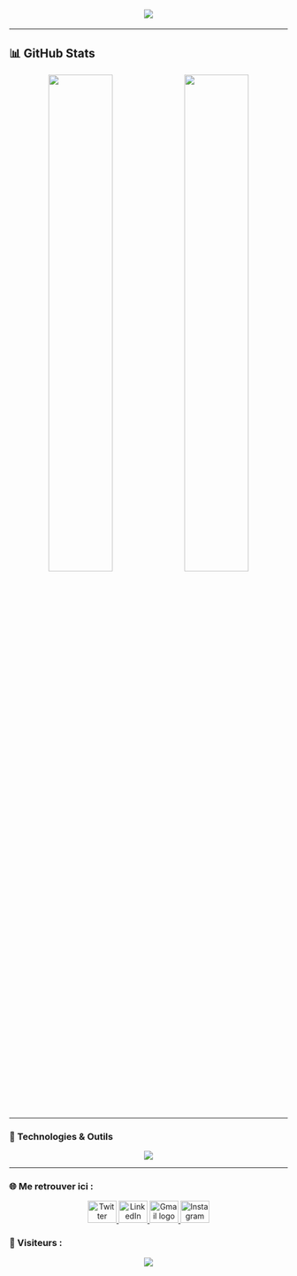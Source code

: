 <h1 align="center">
 <img src="https://readme-typing-svg.herokuapp.com?size=30&color=F7D64C&center=true&vCenter=true&width=700&duration=4000&lines=Hi,+my+name+is+Mateusz+Plebanek;I+am+a+Full+Stack+Developer;Welcome+to+my+GitHub!" />
</h1>

---

## 📊 GitHub Stats

<p align="center">
  <img width="48%" src="https://github-readme-stats.vercel.app/api?username=MateuszPlebanek&show_icons=true&theme=radical" />
  <img width="48%" src="https://github-readme-streak-stats.herokuapp.com/?user=MateuszPlebanek&theme=radical" />
</p>

---

### 🚀 Technologies & Outils

<p align="center">
  <img src="https://skillicons.dev/icons?i=js,ts,react,nextjs,nodejs,express,python,html,css,tailwind,docker,git,github,postgres,mysql,mongodb&perline=8" />
</p>

---

### 🌐 Me retrouver ici :

<p align="center">
  <a href="https://x.com/TON_TWITTER" target="_blank">
    <img src="https://raw.githubusercontent.com/maurodesouza/profile-readme-generator/master/src/assets/icons/social/twitter/default.svg" width="52" height="40" alt="Twitter logo" />
  </a>
  <a href="https://www.linkedin.com/in/TON_LINKEDIN" target="_blank">
    <img src="https://raw.githubusercontent.com/maurodesouza/profile-readme-generator/master/src/assets/icons/social/linkedin/default.svg" width="52" height="40" alt="LinkedIn logo" />
  </a>
  <a href="mailto:matprocom@gmail.com" target="_blank">
    <img src="https://raw.githubusercontent.com/maurodesouza/profile-readme-generator/master/src/assets/icons/social/gmail/default.svg" width="52" height="40" alt="Gmail logo" />
  </a>
  <a href="https://instagram.com/TON_INSTAGRAM" target="_blank">
    <img src="https://raw.githubusercontent.com/maurodesouza/profile-readme-generator/master/src/assets/icons/social/instagram/default.svg" width="52" height="40" alt="Instagram logo" />
  </a>
</p>


### 🎯 Visiteurs :
<p align="center">
  <img src="https://profile-counter.glitch.me/MateuszPlebanek/count.svg?"  />
</p>
